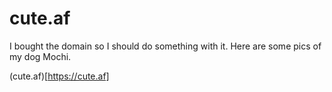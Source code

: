 # cute.af

I bought the domain so I should do something with it.
Here are some pics of my dog Mochi.

(cute.af)[https://cute.af]
